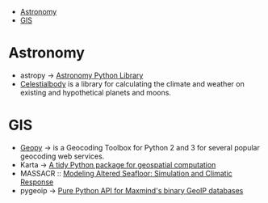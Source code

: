 * [Astronomy](#astronomy)
* [GIS](#gis)


# Astronomy
* astropy → [Astronomy Python Library](https://github.com/astropy)
* [Celestialbody](https://github.com/jsbj/celestialbody) is a library for calculating the climate and weather on existing and hypothetical planets and moons.

# GIS 
* [Geopy](https://github.com/geopy/geopy) → is a Geocoding Toolbox for Python 2 and 3 for several popular geocoding web services.
* Karta → [A tidy Python package for geospatial computation](https://github.com/njwilson23/karta)
* MASSACR :: [Modeling Altered Seafloor: Simulation and Climatic Response](https://github.com/navahnavahnavah/massacr)
* pygeoip → [Pure Python API for Maxmind's binary GeoIP databases](https://github.com/appliedsec/pygeoip)

